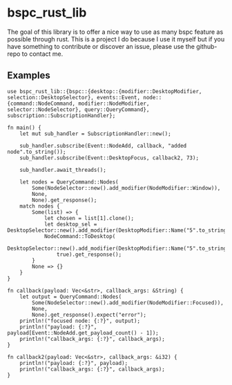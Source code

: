 # bspc_rust_lib

The goal of this library is to offer a nice way to use as many bspc feature as possible through rust.
This is a project I do because I use it myself but if you have something to contribute or discover an issue, please use the github-repo to contact me.

## Examples

```rust, no_run
use bspc_rust_lib::{bspc::{desktop::{modifier::DesktopModifier, selection::DesktopSelector}, events::Event, node::{command::NodeCommand, modifier::NodeModifier, selector::NodeSelector}, query::QueryCommand}, subscription::SubscriptionHandler};

fn main() {
    let mut sub_handler = SubscriptionHandler::new();

    sub_handler.subscribe(Event::NodeAdd, callback, "added node".to_string());
    sub_handler.subscribe(Event::DesktopFocus, callback2, 73);

    sub_handler.await_threads();
    
    let nodes = QueryCommand::Nodes(
        Some(NodeSelector::new().add_modifier(NodeModifier::Window)),
        None,
        None).get_response();
    match nodes {
        Some(list) => {
            let chosen = list[1].clone();
            let desktop_sel = DesktopSelector::new().add_modifier(DesktopModifier::Name("5".to_string()));
            NodeCommand::ToDesktop(
                DesktopSelector::new().add_modifier(DesktopModifier::Name("5".to_string())),
                true).get_response();
        }
        None => {}
    }
}

fn callback(payload: Vec<&str>, callback_args: &String) {
    let output = QueryCommand::Nodes(
        Some(NodeSelector::new().add_modifier(NodeModifier::Focused)),
        None,
        None).get_response().expect("error");
    println!("focused node: {:?}", output);
    println!("payload: {:?}", payload[Event::NodeAdd.get_payload_count() - 1]);
    println!("callback_args: {:?}", callback_args);
}

fn callback2(payload: Vec<&str>, callback_args: &i32) {
    println!("payload: {:?}", payload);
    println!("callback_args: {:?}", callback_args);
}
```

